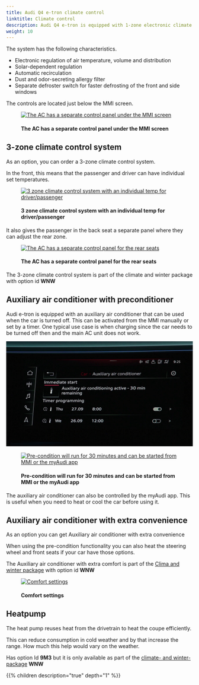 ```yaml
---
title: Audi Q4 e-tron climate control
linktitle: Climate control
description: Audi Q4 e-tron is equipped with 1-zone electronic climate control as standard.
weight: 10
---
```

<!-- markdownlint-disable MD033 -->
The system has the following characteristics.

- Electronic regulation of air temperature, volume and distribution
- Solar-dependent regulation
- Automatic recirculation
- Dust and odor-secreting allergy filter
- Separate defroster switch for faster defrosting of the front and side windows

The controls are located just below the MMI screen.

<figure>
    <a href="https://media.electrichasgoneaudi.net/multimedia/models/q4-e-tron/technology/climatecontrol/ac1zonecontrol.jpg">
        <img src="https://media.electrichasgoneaudi.net/multimedia/models/q4-e-tron/technology/climatecontrol/ac1zonecontrols.jpg"
        alt="The AC has a separate control panel under the MMI screen" title="The AC has a separate control panel under the MMI screen">
    </a>
    <figcaption><h4>The AC has a separate control panel under the MMI screen</h4></figcaption>
</figure>

## 3-zone climate control system

As an option, you can order a 3-zone climate control system.

In the front, this means that the passenger and driver can have individual set temperatures.

<figure>
    <a href="https://media.electrichasgoneaudi.net/multimedia/models/q4-e-tron/technology/climatecontrol/ac3zonecontrol.jpg">
        <img src="https://media.electrichasgoneaudi.net/multimedia/models/q4-e-tron/technology/climatecontrol/ac3zonecontrols.jpg"
        alt="3 zone climate control system with an individual temp for driver/passenger" title="3 zone climate control system with an individual temp for driver/passenger">
    </a>
    <figcaption><h4>3 zone climate control system with an individual temp for driver/passenger</h4></figcaption>
</figure>

It also gives the passenger in the back seat a separate panel where they can adjust the rear zone.

<figure>
    <a href="https://media.electrichasgoneaudi.net/multimedia/models/q4-e-tron/technology/climatecontrol/rearaccontrol.jpg">
        <img src="https://media.electrichasgoneaudi.net/multimedia/models/q4-e-tron/technology/climatecontrol/rearaccontrols.jpg"
        alt="The AC has a separate control panel for the rear seats" title="The AC has a separate control panel for the rear seats">
    </a>
    <figcaption><h4>The AC has a separate control panel for the rear seats</h4></figcaption>
</figure>

The 3-zone climate control system is part of the climate and winter package with option id **WNW**

## Auxiliary air conditioner with preconditioner

Audi e-tron is equipped with an auxiliary air conditioner that can be used when the car is turned off. This can be activated
from the MMI manually or set by a timer. One typical use case is when charging since the car needs to be turned off then and the main AC unit does not work.

![Pre condition](precondition.jpg "Pre-condition will run for 30 minutes and can be started from MMI or the myAudi app" )

<figure>
    <a href="https://media.electrichasgoneaudi.net/multimedia/models/q4-e-tron/technology/climatecontrol/precondition.jpg">
        <img src="https://media.electrichasgoneaudi.net/multimedia/models/q4-e-tron/technology/climatecontrol/preconditions.jpg"
        alt="Pre-condition will run for 30 minutes and can be started from MMI or the myAudi app" title="Pre-condition will run for 30 minutes and can be started from MMI or the myAudi app">
    </a>
    <figcaption><h4>Pre-condition will run for 30 minutes and can be started from MMI or the myAudi app</h4></figcaption>
</figure>

The auxiliary air conditioner can also be controlled by the myAudi app. This is useful when you need to heat or cool the car before using it.

## Auxiliary air conditioner with extra convenience

As an option you can get Auxiliary air conditioner with extra convenience

When using the pre-condition functionality you can also heat the steering wheel and front seats if your car have those options.

The Auxiliary air conditioner with extra comfort is part of the [Clima and winter package](/models/q4-e-tron/optionguide/list/#equipment-packages) with option id **WNW**

<figure>
    <a href="https://media.electrichasgoneaudi.net/multimedia/models/q4-e-tron/technology/climatecontrol/conviencesettings.jpg">
        <img src="https://media.electrichasgoneaudi.net/multimedia/models/q4-e-tron/technology/climatecontrol/conviencesettings.jpg"
        alt="Comfort settings" title="Comfort settings">
    </a>
    <figcaption><h4>Comfort settings</h4></figcaption>
</figure>

## Heatpump

The heat pump reuses heat from the drivetrain to heat the coupe efficiently.

This can reduce consumption in cold weather and by that increase the range. How much this help would vary on the weather.

Has option Id **9M3** but it is only available as part of the [climate- and winter-package](/models/q4-e-tron/optionguide/list/#equipment-packages) **WNW**

{{% children description="true" depth="1" %}}
